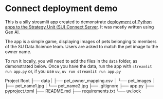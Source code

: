 # Connect deployment demo

This is a silly streamlit app created to demonstrate [deployment of Python apps to the Strategy Unit (SU) Connect Server](https://the-strategy-unit.github.io/data_science/presentations/2025-07-17_deploy-to-connect). It was mostly written using Gen AI.

The app is a simple game, displaying images of pets belonging to members of the SU Data Science team. Users are asked to match the pet image to the owner name.

To run it locally, you will need to add the files in the `data` folder, as demonstrated below.
Once you have the data, run the app with `streamlit run app.py` or, if you use `uv`, `uv run streamlit run app.py`

Project Root
├── data
|   ├── pet_owner_mapping.csv
│   └── pet_images
|       ├── pet_name1.jpg
|       └── pet_name2.jpg
├── .gitignore
├── app.py
├── pyproject.toml
├── README.md
├── requirements.txt
└── uv.lock
